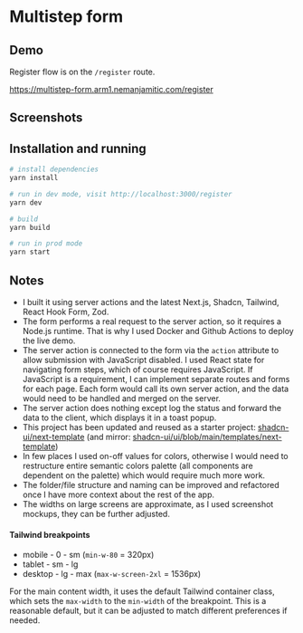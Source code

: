 # Multistep form

## Demo

Register flow is on the `/register` route.

https://multistep-form.arm1.nemanjamitic.com/register

## Screenshots

## Installation and running

```bash
# install dependencies
yarn install

# run in dev mode, visit http://localhost:3000/register
yarn dev

# build
yarn build

# run in prod mode
yarn start

```

## Notes

- I built it using server actions and the latest Next.js, Shadcn, Tailwind, React Hook Form, Zod.
- The form performs a real request to the server action, so it requires a Node.js runtime. That is why I used Docker and Github Actions to deploy the live demo.
- The server action is connected to the form via the `action` attribute to allow submission with JavaScript disabled. I used React state for navigating form steps, which of course requires JavaScript. If JavaScript is a requirement, I can implement separate routes and forms for each page. Each form would call its own server action, and the data would need to be handled and merged on the server.
- The server action does nothing except log the status and forward the data to the client, which displays it in a toast popup.
- This project has been updated and reused as a starter project: [shadcn-ui/next-template](https://github.com/shadcn-ui/next-template) (and mirror: [shadcn-ui/ui/blob/main/templates/next-template](https://github.com/shadcn-ui/ui/blob/main/templates/next-template))
- In few places I used on-off values for colors, otherwise I would need to restructure entire semantic colors palette (all components are dependent on the palette) which would require much more work.
- The folder/file structure and naming can be improved and refactored once I have more context about the rest of the app.
- The widths on large screens are approximate, as I used screenshot mockups, they can be further adjusted.

#### Tailwind breakpoints

- mobile - 0 - sm (`min-w-80` = 320px)
- tablet - sm - lg
- desktop - lg - max (`max-w-screen-2xl` = 1536px)

For the main content width, it uses the default Tailwind container class, which sets the `max-width` to the `min-width` of the breakpoint. This is a reasonable default, but it can be adjusted to match different preferences if needed.
